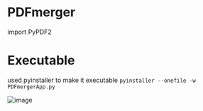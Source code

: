 # PDFmerger

import PyPDF2

# Executable
used pyinstaller to make it executable
```pyinstaller --onefile -w PDFmergerApp.py ```

![image](https://github.com/user-attachments/assets/f8a1b36c-6469-496f-97c3-df87c73f6365)
